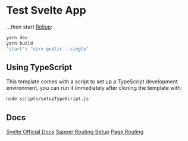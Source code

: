 # Test Svelte App

...then start [Rollup](https://rollupjs.org):

```bash
yarn dev
yarn build
"start": "sirv public --single"
```

## Using TypeScript

This template comes with a script to set up a TypeScript development environment, you can run it immediately after cloning the template with:

```bash
node scripts/setupTypeScript.js
```

## Docs

[Svelte Official Docs](https://svelte.dev/docs#template-syntax-each)
[Sapper Routing Setup](https://sapper.svelte.dev/docs#Routing)
[Page Routing](https://visionmedia.github.io/page.js/)
